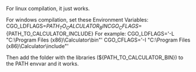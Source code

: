 

For linux compilation, it just works.

For windows compilation, set these Environment Variables:
CGO_LDFLAGS=${PATH_TO_CALCULATOR_BIN}
CGO_CFLAGS=${PATH_TO_CALCULATOR_INCLUDE}
For example:
CGO_LDFLAGS='-L "C:\\Program Files (x86)\\Calculator\\bin"'
CGO_CFLAGS='-I "C:\\Program Files (x86)\\Calculator\\include"'

Then add the folder with the libraries (${PATH_TO_CALCULATOR_BIN}) to the PATH envvar and it works.